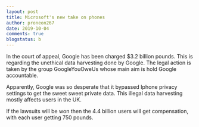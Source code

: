 ```yaml
---
layout: post
title: Microsoft's new take on phones
author: proneon267
date: 2019-10-04
comments: true
blogstatus: b
---
```

In the court of appeal, Google has been charged $3.2 billion pounds. This is 
regarding the unethical data harvesting done by Google. The legal action is
taken by the group GoogleYouOweUs whose main aim is hold Google accountable.

Apparently, Google was so desperate that it bypassed Iphone privacy settings 
to get the sweet sweet private data. This illegal data harvesting mostly 
affects users in the UK.

If the lawsuits will be won then the 4.4 billion users will get compensation, 
with each user getting 750 pounds.
